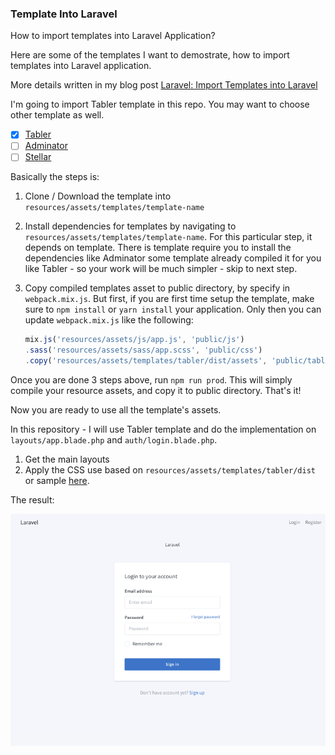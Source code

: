 ### Template Into Laravel

How to import templates into Laravel Application?

Here are some of the templates I want to demostrate, how to import templates into Laravel application.

More details written in my blog post [Laravel: Import Templates into Laravel](https://blog.nasrulhazim.com/?p=1527&preview=true)

I'm going to import Tabler template in this repo. You may want to choose other template as well.

- [x] [Tabler](https://tabler.github.io/)
- [ ] [Adminator](https://github.com/puikinsh/Adminator-admin-dashboard) 
- [ ] [Stellar](https://github.com/BootstrapDash/Stellar)

Basically the steps is:

1. Clone / Download the template into `resources/assets/templates/template-name`
2. Install dependencies for templates by navigating to `resources/assets/templates/template-name`. For this particular step, it depends on template. There is template require you to install the dependencies like Adminator some template already compiled it for you like Tabler - so your work will be much simpler - skip to next step.
3. Copy compiled templates asset to public directory, by specify in `webpack.mix.js`. But first, if you are first time setup the template, make sure to `npm install` or `yarn install` your application. Only then you can update `webpack.mix.js` like the following:

	```javascript
	mix.js('resources/assets/js/app.js', 'public/js')
   .sass('resources/assets/sass/app.scss', 'public/css')
   .copy('resources/assets/templates/tabler/dist/assets', 'public/tabler/assets');
	```

Once you are done 3 steps above, run `npm run prod`. This will simply compile your resource assets, and copy it to public directory. That's it!

Now you are ready to use all the template's assets. 

In this repository - I will use Tabler template and do the implementation on `layouts/app.blade.php` and `auth/login.blade.php`.

1. Get the main layouts
2. Apply the CSS use based on `resources/assets/templates/tabler/dist` or sample [here](https://github.com/tabler/tabler/tree/dev/dist).

The result:

![login](login.png)






